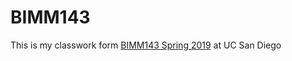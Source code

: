 # BIMM143

This is my classwork form [BIMM143 Spring 2019](https://bioboot.github.io/bimm143_S19/) at UC San Diego
